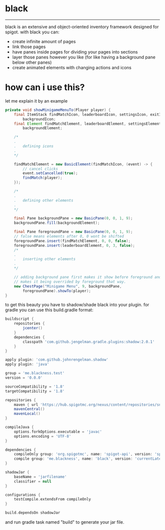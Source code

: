 # black
-------------------
black is an extensive and object-oriented inventory framework designed for spigot.
with black you can:
- create infinite amount of pages
- link those pages
- have panes inside pages for dividing your pages into sections
- layer those panes however you like (for like having a background pane below other panes)
- create animated elements with changing actions and icons


# how can i use this?
let me explain it by an example
```java
private void showMinigameMenuTo(Player player) {
    final ItemStack findMatchIcon, leaderboardIcon, settingsIcon, exitIcon,
        backgroundIcon;
    final Element findMatchElement, leaderboardElement, settingsElement, exitElement,
        backgroundElement;

    /*
    .
    .   defining icons
    .
    */

    findMatchElement = new BasicElement(findMatchIcon, (event) -> {
        // cancel clicks
        event.setCancelled(true);
        findMatch(player);
    });

    /*
    .
    .   defining other elements
    .
    */

    final Pane backgroundPane = new BasicPane(0, 0, 1, 9);
    backgroundPane.fill(backgroundElement);

    final Pane foregroundPane = new BasicPane(0, 0, 1, 9);
    // false means elements after 0, 0 wont be shifted
    foregroundPane.insert(findMatchElement, 0, 0, false);
    foregroundPane.insert(leaderboardElement, 0, 3, false);
    /*
    .
    .   inserting other elements
    .
    */

    // adding background pane first makes it show before foreground and
    // makes it being overrided by foreground that way.
    new ChestPage("Minigame Menu", 9, backgroundPane,
        foregroundPane).showTo(player);
}
```

to get this beauty you have to shadow/shade black into your plugin. for gradle you can use this build.gradle format:

```groovy
buildscript {
    repositories {
        jcenter()
    }
    dependencies {
        classpath 'com.github.jengelman.gradle.plugins:shadow:2.0.1'
    }
}

apply plugin: 'com.github.johnrengelman.shadow'
apply plugin: 'java'

group = 'me.blackness.test'
version = '0.0.0'

sourceCompatibility = '1.8'
targetCompatibility = '1.8'

repositories {
    maven { url 'https://hub.spigotmc.org/nexus/content/repositories/snapshots/' }
    mavenCentral()
    mavenLocal()
}

compileJava {
    options.forkOptions.executable = 'javac'
    options.encoding = 'UTF-8'
}

dependencies {
    compileOnly group: 'org.spigotmc', name: 'spigot-api', version: 'spigotVersion'
    compile group: 'me.blackness', name: 'black', version: 'currentLatestVersion'
}

shadowJar {
    baseName = 'jarfilename'
    classifier = null
}

configurations {
    testCompile.extendsFrom compileOnly
}

build.dependsOn shadowJar

```
and run gradle task named "build" to generate your jar file.
